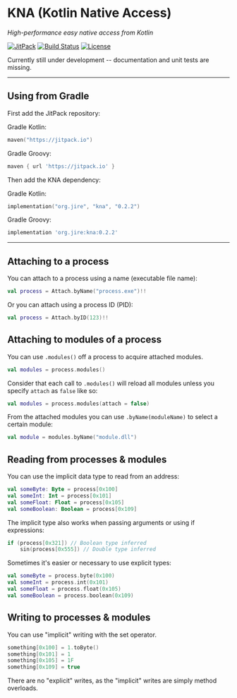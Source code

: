# KNA (Kotlin Native Access)

_High-performance easy native access from Kotlin_

[![JitPack](https://jitpack.io/v/org.jire/kna.svg)](https://jitpack.io/#org.jire/kna)
[![Build Status](https://travis-ci.com/Jire/kna.svg?branch=master)](https://travis-ci.com/Jire/kna)
[![License](https://img.shields.io/github/license/Jire/kna.svg)](https://github.com/Jire/kna/blob/master/LICENSE.txt)

Currently still under development -- documentation and unit tests are missing.

---

## Using from Gradle

First add the JitPack repository:

Gradle Kotlin:

```kotlin
maven("https://jitpack.io")
```

Gradle Groovy:

```groovy
maven { url 'https://jitpack.io' }
```

Then add the KNA dependency:

Gradle Kotlin:

```kotlin
implementation("org.jire", "kna", "0.2.2")
```

Gradle Groovy:

```groovy
implementation 'org.jire:kna:0.2.2'
```

---

## Attaching to a process

You can attach to a process using a name (executable file name):

```kotlin
val process = Attach.byName("process.exe")!!
```

Or you can attach using a process ID (PID):

```kotlin
val process = Attach.byID(123)!!
```

## Attaching to modules of a process

You can use `.modules()` off a process to acquire attached modules.

```kotlin
val modules = process.modules()
```

Consider that each call to `.modules()` will reload all modules unless you specify `attach` as `false` like so:

```kotlin
val modules = process.modules(attach = false)
```

From the attached modules you can use `.byName(moduleName)` to select a certain module:

```kotlin
val module = modules.byName("module.dll")
```

## Reading from processes & modules

You can use the implicit data type to read from an address:

```kotlin
val someByte: Byte = process[0x100]
val someInt: Int = process[0x101]
val someFloat: Float = process[0x105]
val someBoolean: Boolean = process[0x109]
```

The implicit type also works when passing arguments or using if expressions:

```kotlin
if (process[0x321]) // Boolean type inferred
	sin(process[0x555]) // Double type inferred
```

Sometimes it's easier or necessary to use explicit types:

```kotlin
val someByte = process.byte(0x100)
val someInt = process.int(0x101)
val someFloat = process.float(0x105)
val someBoolean = process.boolean(0x109)
```

## Writing to processes & modules

You can use "implicit" writing with the set operator.

```kotlin
something[0x100] = 1.toByte()
something[0x101] = 1
something[0x105] = 1F
something[0x109] = true
```

There are no "explicit" writes, as the "implicit" writes are simply method overloads.